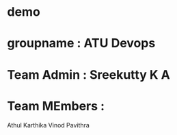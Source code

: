 # demo
# groupname : ATU Devops
# Team Admin : Sreekutty K A
# Team MEmbers :
Athul
Karthika
Vinod
Pavithra
